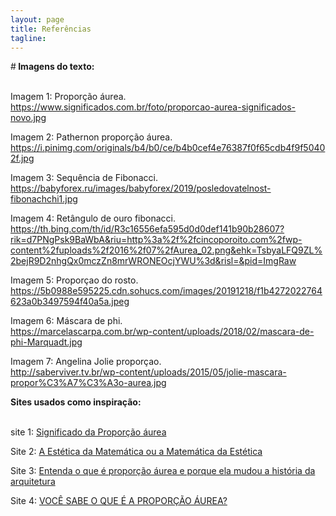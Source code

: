 ```yaml
---
layout: page
title: Referências
tagline: 
---
```

#<strong> Imagens do texto:  </strong> </h2>

<br> Imagem 1: Proporção áurea. <br>
<https://www.significados.com.br/foto/proporcao-aurea-significados-novo.jpg>


Imagem 2: Pathernon proporção áurea.
<https://i.pinimg.com/originals/b4/b0/ce/b4b0cef4e76387f0f65cdb4f9f50402f.jpg>


Imagem 3: Sequência de Fibonacci.<br>
<https://babyforex.ru/images/babyforex/2019/posledovatelnost-fibonachchi1.jpg>


Imagem 4: Retângulo de ouro fibonacci.
<https://th.bing.com/th/id/R3c16556efa595d0d0def141b90b28607?rik=d7PNgPsk9BaWbA&riu=http%3a%2f%2fcincoporoito.com%2fwp-content%2fuploads%2f2016%2f07%2fAurea_02.png&ehk=TsbyaLFQ9ZL%2bejR9D2nhgQx0mczZn8mrWRONEOcjYWU%3d&risl=&pid=ImgRaw>


Imagem 5: Proporçao do rosto.
<https://5b0988e595225.cdn.sohucs.com/images/20191218/f1b4272022764623a0b3497594f40a5a.jpeg>


Imagem 6:  Máscara de phi. <br/>
<https://marcelascarpa.com.br/wp-content/uploads/2018/02/mascara-de-phi-Marquadt.jpg>


Imagem 7:  Angelina Jolie proporçao. <br/>
<http://saberviver.tv.br/wp-content/uploads/2015/05/jolie-mascara-propor%C3%A7%C3%A3o-aurea.jpg> 



<strong> Sites usados como inspiração:  </strong>

<br> site 1: [Significado da Proporção áurea](https://www.significados.com.br/proporcao-aurea/#:~:text=Propor%C3%A7%C3%A3o%20%C3%A1urea%20ou%20raz%C3%A3o%20%C3%A1urea%20consiste%20numa%20constante,Este%20valor%20%C3%A9%20chamado%20de%20%22n%C3%BAmero%20de%20Ouro%22.)



Site 2: [A Estética da Matemática ou a Matemática da Estética](https://mat.absolutamente.net/joomla/index.php/textos/corpus-mathematicum/132-a-estetica-da-matematica-ou-a-matematica-da-estetica)



Site 3: [Entenda o que é proporção áurea e porque ela mudou a história da arquitetura](https://www.vivadecora.com.br/pro/curiosidades/proporcao-aurea)



Site 4:  [VOCÊ SABE O QUE É A PROPORÇÃO ÁUREA?](https://www.megacurioso.com.br/matematica-e-estatistica/74174-voce-sabe-o-que-e-a-proporcao-aurea.htm)
